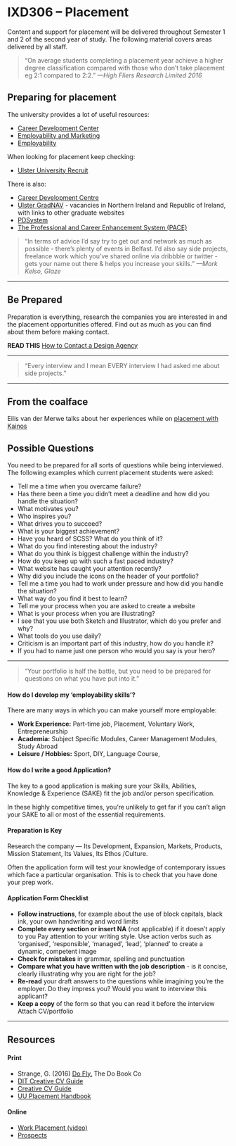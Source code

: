 IXD306 – Placement
==================

Content and support for placement will be delivered throughout Semester 1 and 2 of the second year of study. The following material covers areas delivered by all staff.

>“On average students completing a placement year achieve a higher degree classification compared with those who don’t take placement  eg  2:1 compared  to 2:2.”
<cite>—High Fliers Research Limited 2016</cite>



Preparing for placement
-----------------------
The university provides a lot of useful resources: 
- [Career Development Center](www.ulster.ac.uk/guide/graduation-careers/careers/career-development-centre/)
- [Employability and Marketing](eandm.ulster.ac.uk/)
- [Employability](employability.ulster.ac.uk/)

When looking for placement keep checking:
- [Ulster University Recruit](eandm.ulster.ac.uk/)

There is also:
+ [Career Development Centre](http://careers.ulster.ac.uk) 
+ [Ulster GradNAV](http://gradnav.ulster.ac.uk) - vacancies in Northern Ireland and Republic of Ireland, with links to other graduate websites
+ [PDSystem](http://pds.ulster.ac.uk)
+ [The Professional and Career Enhancement System (PACE)](http://pace.ulster.ac.uk) 


>“In terms of advice I’d say try to get out and network as much as possible - there’s plenty of events in Belfast. I’d also say side projects, freelance work which you’ve shared online via dribbble or twitter - gets your name out there & helps you increase your skills.”
<cite>—Mark Kelso, Glaze</cite>

---

## Be Prepared
Preparation is everything, research the companies you are interested in and the placement opportunities offered. Find out as much as you can find about them before making contact.

**READ THIS** [How to Contact a Design Agency](http://bluegg.co.uk/blog/how-to-contact-a-design-agency)

---

>“Every interview and I mean EVERY interview I had asked me about side projects.”

---

## From the coalface
Eilis van der Merwe talks about her experiences while on [placement with Kainos](https://www.kainos.com/year-ux-design/)


## Possible Questions
You need to be prepared for all sorts of questions while being interviewed. The following examples which current placement students were asked:


- Tell me a time when you overcame failure?
- Has there been a time you didn’t meet a deadline and how did you handle the situation?
- What motivates you?
- Who inspires you?
- What drives you to succeed?
- What is your biggest achievement?
- Have you heard of SCSS? What do you think of it?
- What do you find interesting about the industry?
- What do you think is biggest challenge within the industry?
- How do you keep up with such a fast paced industry?
- What website has caught your attention recently?
- Why did you include the icons on the header of your portfolio?
- Tell me a time you had to work under pressure and how did you handle the situation?
- What way do you find it best to learn?
- Tell me your process when you are asked to create a website
- What is your process when you are illustrating?
- I see that you use both Sketch and Illustrator, which do you prefer and why?
- What tools do you use daily?
- Criticism is an important part of this industry, how do you handle it?
- If you had to name just one person who would you say is your hero?

---

>“Your portfolio is half the battle, but you need to be prepared for questions on what you have put into it.”

#### How do I develop my ‘employability skills’?
There are many ways in which you can make yourself more employable:
+ **Work Experience:** Part-time job, Placement, Voluntary Work, Entrepreneurship
+ **Academia:** Subject Specific Modules, Career Management Modules, Study Abroad 
+ **Leisure / Hobbies:** Sport, DIY, Language Course, 

#### How do I write a good Application?
The key to a good application is making sure your Skills, Abilities, Knowledge & Experience (SAKE) fit the job and/or person specification.

In these highly competitive times, you’re unlikely to get far if you can’t align your SAKE to all or most of the essential requirements.

#### Preparation is Key
Research the company — 
Its Development, Expansion,  Markets,  Products, Mission Statement,  Its Values,  Its Ethos /Culture.

Often the application form will test your knowledge of contemporary issues which face a particular organisation.  This is to check that you have done your prep work.

#### Application Form Checklist
- **Follow instructions**, for example about the use of block capitals, black ink, your own handwriting and word limits 
- **Complete every section or insert NA** (not applicable) if it doesn’t apply to you
Pay attention to your writing style. Use action verbs such as ‘organised’, ‘responsible’, ‘managed’, ‘lead’, ‘planned’ to create a dynamic, competent image
- **Check for mistakes** in grammar, spelling and punctuation
- **Compare what you have written with the job description** - is it concise, clearly illustrating why you are right for the job? 
- **Re-read** your draft answers to the questions while imagining you’re the employer. Do they impress you? Would you want to interview this applicant?
- **Keep a copy** of the form so that you can read it before the interview
Attach CV/portfolio 

---

## Resources

#### Print
+ Strange, G. (2016) [Do Fly.](http://amzn.to/2evrE74) The Do Book Co
+ [DIT Creative CV Guide](resources/creative_guide_2011.pdf)
+ [Creative CV Guide](resources/creativecvguide.pdf)
+ [UU Placement Handbook](resources/Placement_Handbook_15-16.docx)

#### Online
+ [Work Placement (video)](https://www.youtube.com/watch?v=Cqlg0gMSsPM)
+ [Prospects](https://www.prospects.ac.uk/)

